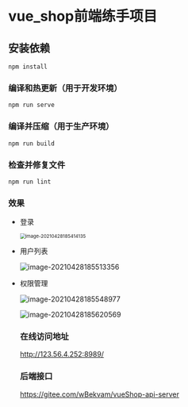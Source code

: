 # vue_shop前端练手项目

## 安装依赖

```
npm install
```

### 编译和热更新（用于开发环境）

```
npm run serve
```

### 编译并压缩（用于生产环境）

```
npm run build
```

### 检查并修复文件

```
npm run lint
```

### 效果

+ 登录

  <img src="https://gitee.com/oluoluo/pic_bed/raw/master/img/image-20210428185414135.png" alt="image-20210428185414135" style="zoom: 67%;" />

+ 用户列表

  ![image-20210428185513356](https://gitee.com/oluoluo/pic_bed/raw/master/img/image-20210428185513356.png)

+ 权限管理

  ![image-20210428185548977](https://gitee.com/oluoluo/pic_bed/raw/master/img/image-20210428185548977.png)

  ![image-20210428185620569](https://gitee.com/oluoluo/pic_bed/raw/master/img/image-20210428185620569.png)

  ### 在线访问地址

  http://123.56.4.252:8989/

  ### 后端接口

  https://gitee.com/wBekvam/vueShop-api-server

